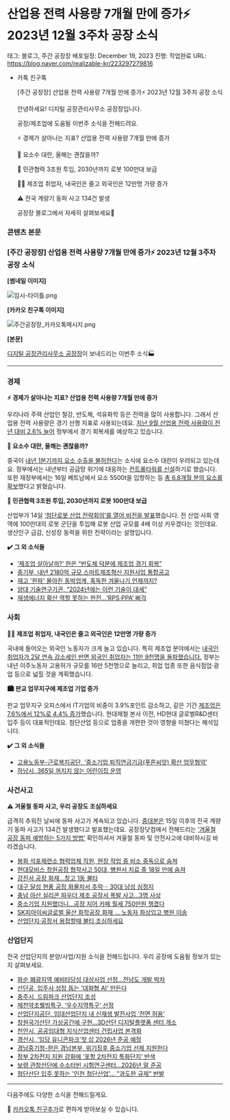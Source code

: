 # 산업용 전력 사용량 7개월 만에 증가⚡️ 2023년 12월 3주차 공장 소식

태그: 블로그, 주간 공장장
배포일정: December 19, 2023
진행: 작업완료
URL: https://blog.naver.com/realizable-kr/223297279816

- 카톡 친구톡
    
    [주간 공장장] 산업용 전력 사용량 7개월 만에 증가⚡️ 2023년 12월 3주차 공장 소식
    
    안녕하세요! 디지털 공장관리사무소 공장장입니다.
    
    공장/제조업에 도움될 이번주 소식을 전해드려요.
    
    ⚡️ 경제가 살아나는 지표? 산업용 전력 사용량 7개월 만에 증가
    
    🚛 요소수 대란, 올해는 괜찮을까?
    
    🤖 민관협력 3조원 투입, 2030년까지 로봇 100만대 보급
    
    👷‍♂️ 제조업 취업자, 내국인은 줄고 외국인은 12만명 가량 증가
    
    ⚠️ 전국 계량기 동파 사고 134건 발생
    
    공장장 블로그에서 자세히 살펴보세요🤗
    

### 콘텐츠 본문

### **[주간 공장장] 산업용 전력 사용량 7개월 만에 증가⚡️ 2023년 12월 3주차 공장 소식**

**[썸네일 이미지]**

![임시-타이틀.png](%25E1%2584%258B%25E1%2585%25B5%25E1%2586%25B7%25E1%2584%2589%25E1%2585%25B5-%25E1%2584%2590%25E1%2585%25A1%25E1%2584%258B%25E1%2585%25B5%25E1%2584%2590%25E1%2585%25B3%25E1%2586%25AF.png)

**[카카오 친구톡 이미지]**

![주간공장장_카카오톡메시지.png](%25E1%2584%258C%25E1%2585%25AE%25E1%2584%2580%25E1%2585%25A1%25E1%2586%25AB%25E1%2584%2580%25E1%2585%25A9%25E1%2586%25BC%25E1%2584%258C%25E1%2585%25A1%25E1%2586%25BC%25E1%2584%258C%25E1%2585%25A1%25E1%2586%25BC_%25E1%2584%258F%25E1%2585%25A1%25E1%2584%258F%25E1%2585%25A1%25E1%2584%258B%25E1%2585%25A9%25E1%2584%2590%25E1%2585%25A9%25E1%2586%25A8%25E1%2584%2586%25E1%2585%25A6%25E1%2584%2589%25E1%2585%25B5%25E1%2584%258C%25E1%2585%25B5.png)

**[본문]**

[디지털 공장관리사무소 공장장](https://공장장.com?utm_source=naverblog&utm_medium=organic&utm_campaign=2312_weekly2)이 보내드리는 이번주 소식🏭

---

### **경제**

**⚡️ 경제가 살아나는 지표? 산업용 전력 사용량 7개월 만에 증가**

우리나라 주력 산업인 철강, 반도체, 석유화학 등은 전력을 많이 사용합니다. 그래서 산업용 전력 사용량은 경기 선행 지표로 사용되는데요. [지난 9월 산업용 전력 사용량이 전년 대비 2.6% 늘어](https://www.ajunews.com/view/20231211152433997) 정부에서 경기 회복세를 예상하고 있습니다.

**🚛 요소수 대란, 올해는 괜찮을까?**

중국이 [내년 1분기까지 요소 수출을 불허한다](https://n.news.naver.com/mnews/article/001/0014372286)는 소식에 요소수 대란이 우려되고 있는데요. 정부에서는 내년부터 공급망 위기에 대응하는 [컨트롤타워를 신설](https://www.hani.co.kr/arti/economy/economy_general/1119977.html)하기로 했습니다. 또한 재정부에서는 16일 베트남에서 요소 5500t을 입항하는 등 [총 6.8개월 분의 요소를 확보](https://www.newsis.com/view/?id=NISX20231217_0002560874&cID=10401&pID=10400)했다고 밝혔습니다.

**🤖 민관협력 3조원 투입, 2030년까지 로봇 100만대 보급**

산업부가 14일 [‘첨단로봇 산업 전략회의’를 열어 비전을 발표](https://www.busan.com/view/busan/view.php?code=2023121416195314821)했습니다. 전 산업·사회 영역에 100만대의 로봇 군단을 투입해 로봇 산업 규모를 4배 이상 키우겠다는 것인데요. 생산인구 급감, 신성장 동력을 위한 전략이라는 설명입니다.

**✔️ 그 외 소식들**

- [‘제조업 살아날까?’ 한은 “반도체 덕분에 제조업 경기 회복”](https://ilyo.co.kr/?ac=article_view&entry_id=464020)
- [중기부, 내년 2180억 규모 스마트제조혁신 지원사업 통합공고](https://www.asiatoday.co.kr/view.php?key=20231214010008729)
- [재고 '한파' 몰아친 동박업계, 혹독한 겨울나기 언제까지?](https://news.bizwatch.co.kr/article/industry/2023/12/11/0027)
- [양대 기술연구기관, “2024년에는 이런 기술이 대세”](https://www.sbiztoday.kr/news/articleView.html?idxno=21002)
- [재생에너지 확산 역할 못하는 한전…‘RPS·PPA’ 삐걱](https://www.asiatoday.co.kr/view.php?key=20231211010005230)

### 사회

👷‍♂️ **제조업 취업자, 내국인은 줄고 외국인은 12만명 가량 증가**

국내에 들어오는 외국인 노동자가 크게 늘고 있습니다. 특히 제조업 분야에서는 [내국인 취업자가 2달 연속 감소세인 반면 외국인 취업자는 11만 9천명을 돌파했습니다.](https://www.hani.co.kr/arti/society/labor/1119951.html) 정부는 내년 이주노동자 고용허가 규모를 16만 5천명으로 늘리고, 취업 업종 또한 음식점업·광업 등으로 넓힐 것을 계획했습니다.

**🏙️ 판교 업무지구에 제조업 기업 증가**

판교 업무지구 오피스에서 IT기업의 비중이 3.9%포인트 감소하고, 같은 기간 [제조업은 7.6%에서 12%로 4.4% 증가](https://biz.chosun.com/real_estate/real_estate_general/2023/12/12/MFMZEERTXBHANGENMVXGAFYFMQ/)했습니다. 현대제철 본사 이전, HD현대 글로벌R&D센터 입주 등이 대표적인데요. 첨단산업 등으로 업종을 개편한 것이 영향을 미쳤다는 해석입니다.

**✔️ 그 외 소식들**

- [고용노동부-근로복지공단, '중소기업 퇴직연금기금(푸른씨앗) 확산 업무협약’](https://www.econonews.co.kr/news/articleView.html?idxno=316994)
- [하남시, 365일 꺼지지 않는 어린이집 운영](http://www.snilbo.co.kr/46280)

### 사건사고

**⚠️ 겨울철 동파 사고, 우리 공장도 조심하세요**

급격히 추워진 날씨에 동파 사고가 계속되고 있습니다. [중대본은](https://www.donga.com/news/Society/article/all/20231218/122669011/2) 15일 이후의 전국 계량기 동파 사고가 134건 발생했다고 발표했는데요. 공장장닷컴에서 전해드리는 [‘겨울철 공장 동파 예방하는 5가지 방법’](https://blog.naver.com/realizable-kr/223293776454) 확인하셔서 겨울철 동파 및 안전사고에 대비하시길 바라겠습니다.

- [봉화 석포제련소 협력업체 직원, 현장 작업 중 비소 중독으로 숨져](https://www.imaeil.com/page/view/2023121014202357752)
- [현대모비스 창원공장 협착사고 50대, 병원서 치료 중 18일 만에 숨져](https://www.news1.kr/articles/?5258779)
- [강진서 공장 화재…창고 1동 불타](https://news.kbs.co.kr/news/pc/view/view.do?ncd=7842644)
- [대구 달성 현풍 공장 화물차서 추락··· 30대 남성 심정지](https://www.idaegu.co.kr/news/articleView.html?idxno=443039)
- [충남 아산 실리콘 파우더 제조 공장서 폭발 사고...3명 사상](https://www.ytn.co.kr/_ln/0115_202312151649335759)
- [중소기업 지원했더니…공장 지어 카페 월세 750만원 챙겼다](https://www.joongang.co.kr/article/25214102#home)
- [SK피아이씨글로벌 울산 화학공장 화재 … 노동자 화상입고 병원 이송](https://www.safetimes.co.kr/news/articleView.html?idxno=211059)
- [산업단지·공장서 용접할때 불티 조심하세요](https://www.knnews.co.kr/news/articleView.php?idxno=1420990)

### 산업단지

전국 산업단지의 분양/사업/지원 소식을 전해드립니다. 우리 공장에 도움될 정보가 있는지 살펴보세요.

- [화순 폐광지역 예비타당성 대상사업 선정…전남도 개발 박차](https://www.sentv.co.kr/news/view/675193)
- [산단공, 입주사 성장 돕는 '대화형 AI' 만든다](https://www.etnews.com/20231208000180?mc=cp_002_00005&cm=news_media_list&r=5)
- [충주시, 드림파크 산업단지 조성](https://m.ekn.kr/view.php?key=20231208010002325)
- [제천약초웰빙특구, ‘우수지역특구’ 선정](https://www.ccdailynews.com/news/articleView.html?idxno=2244818)
- [산업단지공단, 임대산업단지 내 신재생 발전사업 ‘전면 허용’](https://www.energydaily.co.kr/news/articleView.html?idxno=142570)
- [창원국가산단 가상공간에 구현…3D산단 디지털플랫폼 센터 개소](https://www.yna.co.kr/view/AKR20231211108500052)
- [천안시, 공공임대형 지식산업센터 건립사업 본격화](http://www.gninews.co.kr/news/article.html?no=462871)
- [경산시, '임당 유니콘파크'첫 삽 2026년 준공 예정](https://www.ksw-news.com/news/articleView.html?idxno=930557)
- [경남중기청-한은 경남본부, 위기징후 중소기업 선제 지원한다](https://www.hankyung.com/article/202312120497Y)
- [정부 2차전지 지원 강화에 ‘포항 2차전지 특화단지’ 반색](https://www.imaeil.com/page/view/2023121316574244540)
- [보령 관창산단에 수소터빈 시험연구센터…2026년 말 준공](https://www.yna.co.kr/view/AKR20231213102400063)
- [첨단산단 입주 못하는 '인천 첨단산업'… "과도한 규제" 반발](http://m.kyeongin.com/view.php?key=20231214010001670)

---

다음주에도 다양한 소식을 전해드릴게요.

💬 [카카오톡 친구추가](http://pf.kakao.com/_Nfxmsxj/friend)로 편하게 받아보실 수 있습니다.